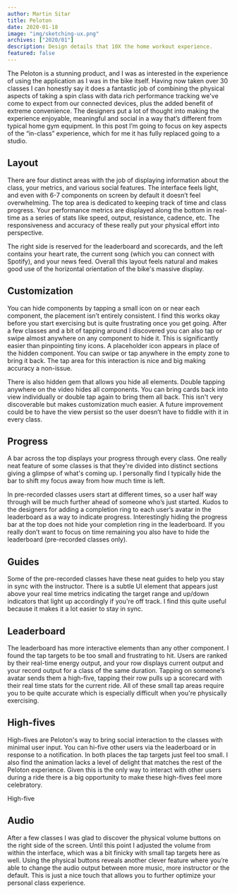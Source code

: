 ```yaml
---
author: Martin Sitar
title: Peloton
date: 2020-01-18
image: "img/sketching-ux.png"
archives: ["2020/01"]
description: Design details that 10X the home workout experience.
featured: false
---
```


The Peloton is a stunning product, and I was as interested in the experience of using the application as I was in the bike itself. Having now taken over 30 classes I can honestly say it does a fantastic job of combining the physical aspects of taking a spin class with data rich performance tracking we've come to expect from our connected devices, plus the added benefit of extreme convenience. The designers put a lot of thought into making the experience enjoyable, meaningful and social in a way that’s different from typical home gym equipment. In this post I’m going to focus on key aspects of the “in-class” experience, which for me it has fully replaced going to a studio.

## Layout
There are four distinct areas with the job of displaying information about the class, your metrics, and various social features. The interface feels light, and even with 6-7 components on screen by default it doesn’t feel overwhelming. The top area is dedicated to keeping track of time and class progress. Your performance metrics are displayed along the bottom in real-time as a series of stats like speed, output, resistance, cadence, etc. The responsiveness and accuracy of these really put your physical effort into perspective.


The right side is reserved for the leaderboard and scorecards, and the left contains your heart rate, the current song (which you can connect with Spotify), and your news feed. Overall this layout feels natural and makes good use of the horizontal orientation of the bike's massive display.

## Customization
You can hide components by tapping a small icon on or near each component, the placement isn’t entirely consistent. I find this works okay before you start exercising but is quite frustrating once you get going. After a few classes and a bit of tapping around I discovered you can also tap or swipe almost anywhere on any component to hide it. This is significantly easier than pinpointing tiny icons. A placeholder icon appears in place of the hidden component. You can swipe or tap anywhere in the empty zone to bring it back. The tap area for this interaction is nice and big making accuracy a non-issue.


There is also hidden gem that allows you hide all elements. Double tapping anywhere on the video hides all components. You can bring cards back into view individually or double tap again to bring them all back. This isn't very discoverable but makes customization much easier. A future improvement could be to have the view persist so the user doesn’t have to fiddle with it in every class.

## Progress
A bar across the top displays your progress through every class. One really neat feature of some classes is that they're divided into distinct sections giving a glimpse of what's coming up. I personally find I typically hide the bar to shift my focus away from how much time is left.


In pre-recorded classes users start at different times, so a user half way through will be much further ahead of someone who’s just started. Kudos to the designers for adding a completion ring to each user’s avatar in the leaderboard as a way to indicate progress. Interestingly hiding the progress bar at the top does not hide your completion ring in the leaderboard. If you really don’t want to focus on time remaining you also have to hide the leaderboard (pre-recorded classes only).

## Guides
Some of the pre-recorded classes have these neat guides to help you stay in sync with the instructor. There is a subtle UI element that appears just above your real time metrics indicating the target range and up/down indicators that light up accordingly if you're off track. I find this quite useful because it makes it a lot easier to stay in sync.


## Leaderboard
The leaderboard has more interactive elements than any other component. I found the tap targets to be too small and frustrating to hit. Users are ranked by their real-time energy output, and your row displays current output and your record output for a class of the same duration. Tapping on someone’s avatar sends them a high-five, tapping their row pulls up a scorecard with their real time stats for the current ride. All of these small tap areas require you to be quite accurate which is especially difficult when you're physically exercising.

## High-fives
High-fives are Peloton's way to bring social interaction to the classes with minimal user input. You can hi-five other users via the leaderboard or in response to a notification. In both places the tap targets just feel too small. I also find the animation lacks a level of delight that matches the rest of the Peloton experience. Given this is the only way to interact with other users during a ride there is a big opportunity to make these high-fives feel more celebratory.

High-five
## Audio
After a few classes I was glad to discover the physical volume buttons on the right side of the screen. Until this point I adjusted the volume from within the interface, which was a bit finicky with small tap targets here as well. Using the physical buttons reveals another clever feature where you’re able to change the audio output between more music, more instructor or the default. This is just a nice touch that allows you to further optimize your personal class experience.